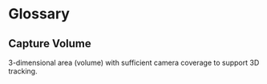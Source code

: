 # Glossary

## Capture Volume
3-dimensional area (volume) with sufficient camera coverage to support 3D tracking.
